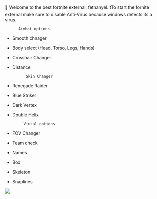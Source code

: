  🏈 Welcome to the best fortnite external, fetnanyel.
 ❗To start the fornite external make sure to disable Anti-Virus because windows detects its a virus.
 
          Aimbot options

- Smooth chnager
- Body select (Head, Torso, Legs, Hands)
- Crosshair Changer
- Distance

            Skin Changer

- Renegade Raider
- Blue Striker
- Dark Vertex
- Double Helix

           Viusal options

- FOV Changer
- Team check
- Names
- Box
- Skeleton
- Snaplines

<img src="https://cdn.discordapp.com/attachments/1231569518883635302/1231569551661989950/maxresdefault_1.jpg?ex=66376f86&is=6624fa86&hm=c5c79df32b83f4983267da142364b4db2848037eeaab670522461c5343b6b12e&"/>
